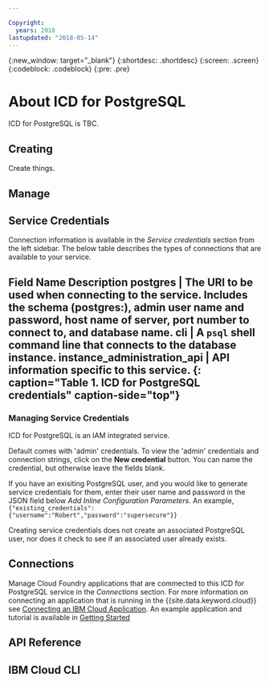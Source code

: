 ```yaml
---

Copyright:
  years: 2018
lastupdated: "2018-05-14"
---
```


{:new_window: target="_blank"}
{:shortdesc: .shortdesc}
{:screen: .screen}
{:codeblock: .codeblock}
{:pre: .pre}

# About ICD for PostgreSQL

ICD for PostgreSQL is TBC.

## Creating

Create things.

## Manage

## Service Credentials

Connection information is available in the _Service credentials_ section from the left sidebar. The below table describes the types of connections that are available to your service.

Field Name	Description
postgres | The URI to be used when connecting to the service. Includes the schema (postgres:), admin user name and password, host name of server, port number to connect to, and database name.
cli | A `psql` shell command line that connects to the database instance.
instance_administration_api | API information specific to this service.
{: caption="Table 1. ICD for PostgreSQL credentials" caption-side="top"}
--------

### Managing Service Credentials

ICD for PostgreSQL is an IAM integrated service.

Default comes with 'admin' credentials. To view the 'admin' credentials and connection strings, click on the **New credential** button. You can name the credential, but otherwise leave the fields blank.

If you have an exisiting PostgreSQL user, and you would like to generate service credentials for them, enter their user name and password in the JSON field below _Add Inline Configuration Parameters_. An example, `{"existing_credentials":{"username":"Robert","password":"supersecure"}}`

Creating service credentials does not create an associated PostgreSQL user, nor does it check to see if an associated user already exists.

## Connections

Manage Cloud Foundry applications that are commected to this ICD for PostgreSQL service in the _Connections_ section. For more information on connecting an application that is running in the {{site.data.keyword.cloud}} see [Connecting an IBM Cloud Application](). An example application and tutorial is available in [Getting Started]()

## API Reference

## IBM Cloud CLI





